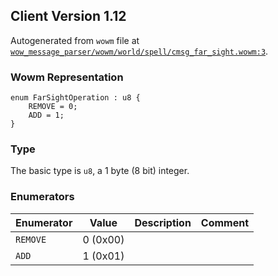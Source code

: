 ## Client Version 1.12

Autogenerated from `wowm` file at [`wow_message_parser/wowm/world/spell/cmsg_far_sight.wowm:3`](https://github.com/gtker/wow_messages/tree/main/wow_message_parser/wowm/world/spell/cmsg_far_sight.wowm#L3).

### Wowm Representation
```rust,ignore
enum FarSightOperation : u8 {
    REMOVE = 0;
    ADD = 1;
}
```
### Type
The basic type is `u8`, a 1 byte (8 bit) integer.
### Enumerators
| Enumerator | Value  | Description | Comment |
| --------- | -------- | ----------- | ------- |
| `REMOVE` | 0 (0x00) |  |  |
| `ADD` | 1 (0x01) |  |  |
